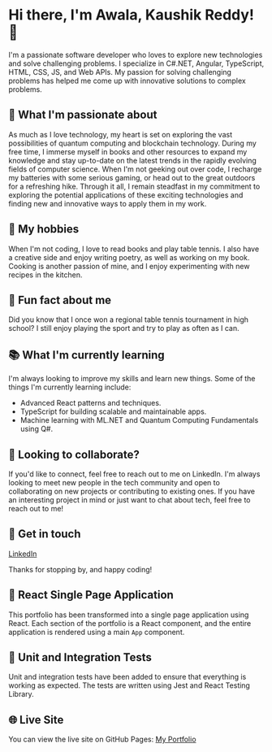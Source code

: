 # Hi there, I'm Awala, Kaushik Reddy! 👋

I'm a passionate software developer who loves to explore new technologies and solve challenging problems. I specialize in C#.NET, Angular, TypeScript, HTML, CSS, JS, and Web APIs. My passion for solving challenging problems has helped me come up with innovative solutions to complex problems.

## 🌱 What I'm passionate about
As much as I love technology, my heart is set on exploring the vast possibilities of quantum computing and blockchain technology. During my free time, I immerse myself in books and other resources to expand my knowledge and stay up-to-date on the latest trends in the rapidly evolving fields of computer science. When I'm not geeking out over code, I recharge my batteries with some serious gaming, or head out to the great outdoors for a refreshing hike. Through it all, I remain steadfast in my commitment to exploring the potential applications of these exciting technologies and finding new and innovative ways to apply them in my work.

## 🔭 My hobbies
When I'm not coding, I love to read books and play table tennis. I also have a creative side and enjoy writing poetry, as well as working on my book. Cooking is another passion of mine, and I enjoy experimenting with new recipes in the kitchen.

## 🎉 Fun fact about me
Did you know that I once won a regional table tennis tournament in high school? I still enjoy playing the sport and try to play as often as I can.

## 📚 What I'm currently learning
I'm always looking to improve my skills and learn new things. Some of the things I'm currently learning include:

- Advanced React patterns and techniques.
- TypeScript for building scalable and maintainable apps.
- Machine learning with ML.NET and Quantum Computing Fundamentals using Q#.

## 👬 Looking to collaborate?
If you'd like to connect, feel free to reach out to me on LinkedIn. I'm always looking to meet new people in the tech community and open to collaborating on new projects or contributing to existing ones. If you have an interesting project in mind or just want to chat about tech, feel free to reach out to me!

## 💬 Get in touch
[LinkedIn](https://www.linkedin.com/in/akaushikr/)

Thanks for stopping by, and happy coding!

## 🚀 React Single Page Application
This portfolio has been transformed into a single page application using React. Each section of the portfolio is a React component, and the entire application is rendered using a main `App` component.

## 🧪 Unit and Integration Tests
Unit and integration tests have been added to ensure that everything is working as expected. The tests are written using Jest and React Testing Library.

## 🌐 Live Site
You can view the live site on GitHub Pages: [My Portfolio](https://awalakaushik.github.io/awalakaushik/)
